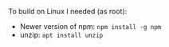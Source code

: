 To build on Linux I needed (as root):

- Newer version of npm: `npm install -g npm`
- unzip: `apt install unzip`
